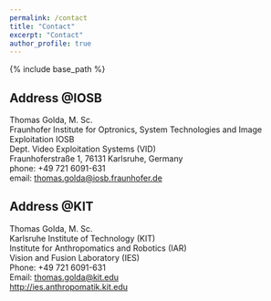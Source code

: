 ```yaml
---
permalink: /contact
title: "Contact"
excerpt: "Contact"
author_profile: true
---
```


{% include base_path %}

Address @IOSB
-----
Thomas Golda, M. Sc.<br>
Fraunhofer Institute for Optronics, System Technologies and Image Exploitation IOSB<br>
Dept. Video Exploitation Systems (VID)<br>
Fraunhoferstraße 1, 76131 Karlsruhe, Germany<br>
phone: +49 721 6091-631<br>
email: [thomas.golda@iosb.fraunhofer.de](mailto:thomas.golda@iosb.fraunhofer.de)<br>

Address @KIT
-----
Thomas Golda, M. Sc.<br>
Karlsruhe Institute of Technology (KIT)<br>
Institute for Anthropomatics and Robotics (IAR)<br>
Vision and Fusion Laboratory (IES)<br>
Phone: +49 721 6091-631<br>
Email: [thomas.golda@kit.edu](mailto:thomas.golda@kit.edu)<br>
http://ies.anthropomatik.kit.edu  
